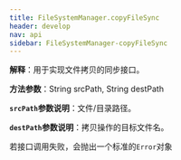 ```yaml
---
title: FileSystemManager.copyFileSync
header: develop
nav: api
sidebar: FileSystemManager-copyFileSync
---
```


 
**解释**：用于实现文件拷贝的同步接口。

**方法参数**：String srcPath, String destPath

**`srcPath`参数说明**：文件/目录路径。

**`destPath`参数说明**：拷贝操作的目标文件名。

若接口调用失败，会抛出一个标准的`Error`对象


